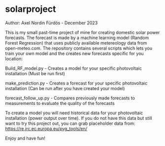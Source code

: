 # solarproject
Author: Axel Nordin Fürdös - December 2023

This is my small past-time project of mine for creating domestic solar power forecasts.
The forecast is made by a machine learning model (Random Forest Regression) that uses publicly available metereology data from open-meteo.com.
The repository contains several scripts which lets you train your own model and the creates new forecasts specific for you location:

  Build_RF_model.py - Creates a model for your specific photovoltaic installation (Must be run first)
  
  make_prediction.py - Creates a forecast for your specific photovoltaic installation (Can be run after you have created your model)
  
  forecast_follow_up.py - Compares previously made forecasts to measurements to evaluate the quality of the forecasts 

To create a model you will need historical data for your photovoltaic installation (power output over time). 
If you do not have this data but still want to try this project out, you can grab placeholder data from: https://re.jrc.ec.europa.eu/pvg_tools/en/

Enjoy and have fun!
